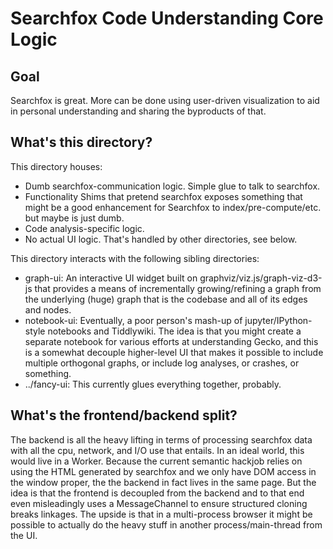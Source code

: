 # Searchfox Code Understanding Core Logic

## Goal

Searchfox is great.  More can be done using user-driven visualization to aid in
personal understanding and sharing the byproducts of that.

## What's this directory?

This directory houses:
- Dumb searchfox-communication logic.  Simple glue to talk to searchfox.
- Functionality Shims that pretend searchfox exposes something that might be a
  good enhancement for Searchfox to index/pre-compute/etc. but maybe is just
  dumb.
- Code analysis-specific logic.
- No actual UI logic.  That's handled by other directories, see below.

This directory interacts with the following sibling directories:
- graph-ui: An interactive UI widget built on graphviz/viz.js/graph-viz-d3-js
  that provides a means of incrementally growing/refining a graph from the
  underlying (huge) graph that is the codebase and all of its edges and nodes.
- notebook-ui: Eventually, a poor person's mash-up of jupyter/IPython-style
  notebooks and Tiddlywiki.  The idea is that you might create a separate
  notebook for various efforts at understanding Gecko, and this is a somewhat
  decouple higher-level UI that makes it possible to include multiple orthogonal
  graphs, or include log analyses, or crashes, or something.
- ../fancy-ui: This currently glues everything together, probably.

## What's the frontend/backend split?

The backend is all the heavy lifting in terms of processing searchfox data with
all the cpu, network, and I/O use that entails.  In an ideal world, this would
live in a Worker.  Because the current semantic hackjob relies on using the
HTML generated by searchfox and we only have DOM access in the window proper,
the the backend in fact lives in the same page.  But the idea is that the
frontend is decoupled from the backend and to that end even misleadingly uses
a MessageChannel to ensure structured cloning breaks linkages.  The upside is
that in a multi-process browser it might be possible to actually do the heavy
stuff in another process/main-thread from the UI.